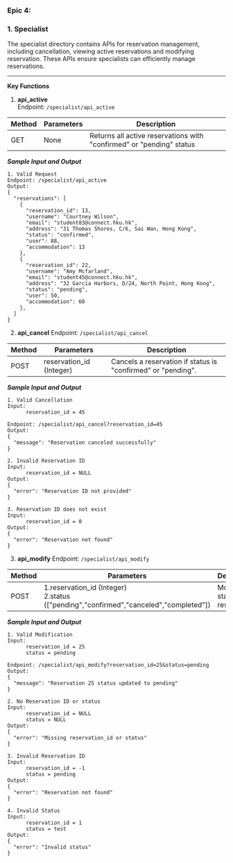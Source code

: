 ### Epic 4: ###

### 1. Specialist ###
The specialist directory contains APIs for reservation management, including cancellation, viewing active reservations and modifying reservation. These APIs ensure specialists can efficiently manage reservations.

---

**Key Functions**  
1. **api_active**  
Endpoint: `/specialist/api_active`  

| Method  | Parameters | Description |  
| ------------- | ------------- | ------------- |  
| GET  | None  | Returns all active reservations with "confirmed" or "pending" status |  

***Sample Input and Output***  
```
1. Valid Request  
Endpoint: /specialist/api_active  
Output:  
{
  "reservations": [
    {
      "reservation_id": 13,
      "username": "Courtney Wilson",
      "email": "student83@connect.hku.hk",
      "address": "31 Thomas Shores, C/6, Sai Wan, Hong Kong",
      "status": "confirmed",
      "user": 88,
      "accommodation": 13
    },
    {
      "reservation_id": 22,
      "username": "Amy Mcfarland",
      "email": "student45@connect.hku.hk",
      "address": "32 Garcia Harbors, D/24, North Point, Hong Kong",
      "status": "pending",
      "user": 50,
      "accommodation": 60
    },
  ]
}
```

2. **api_cancel**
Endpoint: `/specialist/api_cancel`

| Method  | Parameters | Description |  
| ------------- | ------------- | ------------- |  
| POST  | reservation_id (Integer)  | Cancels a reservation if status is "confirmed" or "pending". |

***Sample Input and Output***
```
1. Valid Cancellation  
Input:  
      reservation_id = 45  

Endpoint: /specialist/api_cancel?reservation_id=45  
Output:  
{
  "message": "Reservation canceled successfully"
}
```

```
2. Invalid Reservation ID  
Input:  
      reservation_id = NULL
Output:  
{
  "error": "Reservation ID not provided"
}
```

```
3. Reservation ID does not exist
Input:  
      reservation_id = 0
Output:  
{
  "error": "Reservation not found"
}
```

3. **api_modify**
Endpoint: `/specialist/api_modify`

| Method  | Parameters | Description |  
| ------------- | ------------- | ------------- |  
| POST  | 1.reservation_id (Integer)<br> 2.status (["pending","confirmed","canceled","completed"]) | Modify the status of reservation. |

***Sample Input and Output***
```
1. Valid Modification  
Input:  
      reservation_id = 25 
      status = pending 

Endpoint: /specialist/api_modify?reservation_id=25&status=pending
Output:  
{
  "message": "Reservation 25 status updated to pending"
}
```

```
2. No Reservation ID or status
Input:  
      reservation_id = NULL
      status = NULL
Output:  
{
  "error": "Missing reservation_id or status"
}
```

```
3. Invalid Reservation ID
Input:  
      reservation_id = -1
      status = pending
Output:  
{
  "error": "Reservation not found"
}
```

```
4. Invalid Status
Input:  
      reservation_id = 1
      status = test
Output:  
{
  "error": "Invalid status"
}
```